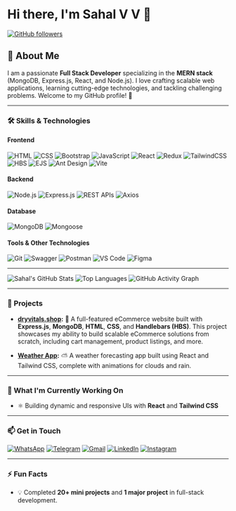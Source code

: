 # Hi there, I'm Sahal V V 👋

[![GitHub followers](https://img.shields.io/github/followers/sahal2255?label=Follow&style=social)](https://github.com/sahal2255?tab=followers)

## 🚀 About Me
I am a passionate **Full Stack Developer** specializing in the **MERN stack** (MongoDB, Express.js, React, and Node.js). I love crafting scalable web applications, learning cutting-edge technologies, and tackling challenging problems. Welcome to my GitHub profile! 🎉

---

### 🛠 Skills & Technologies

#### Frontend
![HTML](https://img.shields.io/badge/HTML5-E34F26?style=for-the-badge&logo=html5&logoColor=white)
![CSS](https://img.shields.io/badge/CSS3-1572B6?style=for-the-badge&logo=css3&logoColor=white)
![Bootstrap](https://img.shields.io/badge/Bootstrap-563D7C?style=for-the-badge&logo=bootstrap&logoColor=white)
![JavaScript](https://img.shields.io/badge/JavaScript-323330?style=for-the-badge&logo=javascript&logoColor=F7DF1E)
![React](https://img.shields.io/badge/React-20232A?style=for-the-badge&logo=react&logoColor=61DAFB)
![Redux](https://img.shields.io/badge/Redux-764ABC?style=for-the-badge&logo=redux&logoColor=white)
![TailwindCSS](https://img.shields.io/badge/Tailwind_CSS-38B2AC?style=for-the-badge&logo=tailwind-css&logoColor=white)
![HBS](https://img.shields.io/badge/Handlebars.js-000000?style=for-the-badge&logo=handlebars.js&logoColor=white)
![EJS](https://img.shields.io/badge/EJS-4E4E4E?style=for-the-badge&logo=ejs&logoColor=white)
![Ant Design](https://img.shields.io/badge/Ant_Design-0170FE?style=for-the-badge&logo=ant-design&logoColor=white)
![Vite](https://img.shields.io/badge/Vite-646CFF?style=for-the-badge&logo=vite&logoColor=white)



#### Backend
![Node.js](https://img.shields.io/badge/Node.js-43853D?style=for-the-badge&logo=node.js&logoColor=white)
![Express.js](https://img.shields.io/badge/Express.js-404D59?style=for-the-badge)
![REST APIs](https://img.shields.io/badge/REST_APIs-ff9800?style=for-the-badge)
![Axios](https://img.shields.io/badge/Axios-5A29E4?style=for-the-badge&logo=axios&logoColor=white)

#### Database
![MongoDB](https://img.shields.io/badge/MongoDB-4EA94B?style=for-the-badge&logo=mongodb&logoColor=white)
![Mongoose](https://img.shields.io/badge/Mongoose-880000?style=for-the-badge)

#### Tools & Other Technologies
![Git](https://img.shields.io/badge/Git-F05032?style=for-the-badge&logo=git&logoColor=white)
![Swagger](https://img.shields.io/badge/Swagger-85EA2D?style=for-the-badge&logo=swagger&logoColor=black)
![Postman](https://img.shields.io/badge/Postman-FF6C37?style=for-the-badge&logo=postman&logoColor=white)
![VS Code](https://img.shields.io/badge/VS_Code-007ACC?style=for-the-badge&logo=visual-studio-code&logoColor=white)
![Figma](https://img.shields.io/badge/Figma-F24E1E?style=for-the-badge&logo=figma&logoColor=white)


---

![Sahal's GitHub Stats](https://github-readme-stats.vercel.app/api?username=sahal2255&show_icons=true&hide_title=true&count_private=true&theme=radical)
![Top Languages](https://github-readme-stats.vercel.app/api/top-langs/?username=sahal2255&layout=compact&theme=radical)
![GitHub Activity Graph](https://activity-graph.herokuapp.com/graph?username=sahal2255&theme=react-dark)


---

### 🚀 Projects

- **[dryvitals.shop](https://dryvitals.shop):** 🛒 A full-featured eCommerce website built with **Express.js**, **MongoDB**, **HTML**, **CSS**, and **Handlebars (HBS)**. This project showcases my ability to build scalable eCommerce solutions from scratch, including cart management, product listings, and more.

- **[Weather App](https://github.com/sahalvv/weather-app):** ⛅ A weather forecasting app built using React and Tailwind CSS, complete with animations for clouds and rain.


---

### 🌱 What I'm Currently Working On
- ⚛️ Building dynamic and responsive UIs with **React** and **Tailwind CSS**

---



### 📫 Get in Touch

[![WhatsApp](https://img.shields.io/badge/WhatsApp-25D366?style=for-the-badge&logo=whatsapp&logoColor=white)](https://wa.me/9645228096)
[![Telegram](https://img.shields.io/badge/Telegram-2CA5E0?style=for-the-badge&logo=telegram&logoColor=white)](https://t.me/@sahalvv)
[![Gmail](https://img.shields.io/badge/Gmail-D14836?style=for-the-badge&logo=gmail&logoColor=white)](mailto:sahalvv9656@gmail.com)
[![LinkedIn](https://img.shields.io/badge/LinkedIn-0077B5?style=for-the-badge&logo=linkedin&logoColor=white)](https://www.linkedin.com/in/sahal-vv96/)
[![Instagram](https://img.shields.io/badge/Instagram-E4405F?style=for-the-badge&logo=instagram&logoColor=white)](https://www.instagram.com/_.sahal_vv/)

---

### ⚡ Fun Facts
- 💡 Completed **20+ mini projects** and **1 major project** in full-stack development.
